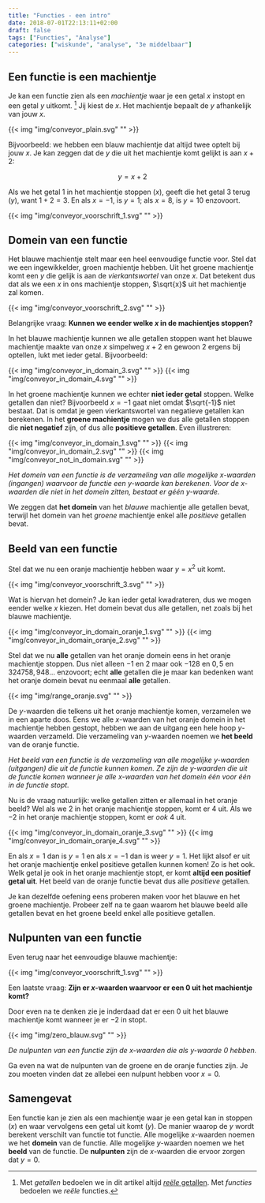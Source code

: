```yaml
---
title: "Functies - een intro"
date: 2018-07-01T22:13:11+02:00
draft: false
tags: ["Functies", "Analyse"]
categories: ["wiskunde", "analyse", "3e middelbaar"]
---
```

## Een functie is een machientje
Je kan een functie zien als een *machientje* waar je een getal $x$ instopt en een getal $y$ uitkomt. [^1] Jij kiest de $x$. Het machientje bepaalt de $y$ afhankelijk van jouw $x$.

{{< img "img/conveyor_plain.svg" "" >}}

Bijvoorbeeld: we hebben een blauw machientje dat altijd twee optelt bij jouw $x$. Je kan
zeggen dat de $y$ die uit het machientje komt gelijkt is aan $x+2$:

$$y = x + 2$$

Als we het getal $1$ in het machientje stoppen ($x$), geeft die het getal $3$ terug ($y$), want $1 + 2 = 3$. En als $x = -1$, is $y = 1$; als $x = 8$, is $y = 10$ enzovoort.

{{< img "img/conveyor_voorschrift_1.svg" "" >}}

## Domein van een functie
Het blauwe machientje stelt maar een heel eenvoudige functie voor. Stel dat we een ingewikkelder,
groen machientje hebben. Uit het groene machientje komt een $y$ die gelijk is aan de *vierkantswortel* van onze $x$.
Dat betekent dus dat als we een $x$ in ons machientje stoppen, $\sqrt{x}$ uit
het machientje zal komen.

{{< img "img/conveyor_voorschrift_2.svg" "" >}}

Belangrijke vraag: **Kunnen we eender welke $x$ in de machientjes stoppen?**

In het blauwe machientje kunnen we alle getallen stoppen want het blauwe
machientje maakte van onze $x$ simpelweg $x + 2$ en gewoon $2$ ergens bij
optellen, lukt met ieder getal.
Bijvoorbeeld:

{{< img "img/conveyor_in_domain_3.svg" "" >}}
{{< img "img/conveyor_in_domain_4.svg" "" >}}

In het groene machientje kunnen we echter **niet ieder getal**
stoppen. Welke getallen dan niet? Bijvoorbeeld $x = -1$ gaat niet omdat $\sqrt{-1}$ niet bestaat.
Dat is omdat je geen vierkantswortel
van negatieve getallen kan berekenen. In het **groene machientje** mogen we dus
alle getallen stoppen die **niet negatief** zijn, of dus alle **positieve
getallen**. Even illustreren:

{{< img "img/conveyor_in_domain_1.svg" "" >}}
{{< img "img/conveyor_in_domain_2.svg" "" >}}
{{< img "img/conveyor_not_in_domain.svg" "" >}}

*Het domein van een functie is de verzameling van alle mogelijke $x$-waarden (ingangen) waarvoor de functie een $y$-waarde kan berekenen.
Voor de $x$-waarden die niet in het domein zitten, bestaat er géén $y$-waarde.*

We zeggen dat **het domein** van het *blauwe* machientje alle getallen bevat,
terwijl het domein van het *groene* machientje enkel alle *positieve* getallen
bevat.

## Beeld van een functie
Stel dat we nu een oranje machientje hebben waar $y=x^2$ uit komt.

{{< img "img/conveyor_voorschrift_3.svg" "" >}}

Wat is hiervan het domein? Je kan ieder getal kwadrateren, dus we mogen eender welke $x$ kiezen.
Het domein bevat dus alle getallen, net zoals bij het blauwe machientje.

{{< img "img/conveyor_in_domain_oranje_1.svg" "" >}}
{{< img "img/conveyor_in_domain_oranje_2.svg" "" >}}

Stel dat we nu **alle** getallen van het oranje domein eens in het oranje machientje stoppen. Dus niet alleen $-1$ en $2$
maar ook $-128$ en $0,5$ en $324758,948...$ enzovoort; echt **alle** getallen die je maar kan
bedenken want het oranje domein bevat nu eenmaal **alle** getallen.

{{< img "img/range_oranje.svg" "" >}}

De $y$-waarden die telkens uit het oranje machientje komen, verzamelen we in een aparte doos.
Eens we alle $x$-waarden van het oranje domein in het machientje hebben gestopt,
hebben we aan de uitgang een hele hoop $y$-waarden verzameld. Die verzameling
van $y$-waarden noemen we **het beeld** van de oranje functie.

*Het beeld van een functie is de verzameling van alle mogelijke $y$-waarden (uitgangen) die uit de functie kunnen komen. Ze zijn de $y$-waarden die uit de functie komen wanneer je alle $x$-waarden van het domein één voor één in de functie stopt.*

Nu is de vraag natuurlijk: welke getallen zitten er allemaal in het oranje beeld?
Wel als we $2$ in het oranje machientje stoppen, komt er $4$ uit. Als we
$-2$ in het oranje machientje stoppen, komt er *ook* $4$ uit.

{{< img "img/conveyor_in_domain_oranje_3.svg" "" >}}
{{< img "img/conveyor_in_domain_oranje_4.svg" "" >}}

En als $x=1$ dan is $y=1$ en als $x=-1$ dan is weer $y=1$. Het lijkt alsof er uit het oranje machientje
enkel positieve getallen kunnen komen! Zo is het ook. Welk getal je ook in het
oranje machientje stopt, er komt **altijd een positief getal uit**. Het beeld
van de oranje functie bevat dus alle *positieve* getallen.

Je kan dezelfde oefening eens proberen maken voor het blauwe en het groene
machientje. Probeer zelf na te gaan waarom het blauwe beeld alle getallen
bevat en het groene beeld enkel alle positieve getallen.

## Nulpunten van een functie
Even terug naar het eenvoudige blauwe machientje:

{{< img "img/conveyor_voorschrift_1.svg" "" >}}

Een laatste vraag: **Zijn er $x$-waarden waarvoor er een $0$ uit het machientje komt?**

Door even na te denken zie je inderdaad dat er een $0$ uit het blauwe
machientje komt wanneer je er $-2$ in stopt.

{{< img "img/zero_blauw.svg" "" >}}

*De nulpunten van een functie zijn de $x$-waarden die als $y$-waarde $0$
hebben.*

Ga even na wat de nulpunten van de groene en de oranje functies zijn. Je zou
moeten vinden dat ze allebei een nulpunt hebben voor $x=0$.

## Samengevat
Een functie kan je zien als een machientje waar je een getal kan in stoppen
($x$) en waar vervolgens een getal uit komt ($y$). De manier waarop de $y$
wordt berekent verschilt van functie tot functie. Alle mogelijke $x$-waarden
noemen we het **domein** van de functie. Alle mogelijke $y$-waarden noemen we
het **beeld** van de functie. De **nulpunten** zijn de $x$-waarden die ervoor
zorgen dat $y=0$.

[^1]: Met *getallen* bedoelen we in dit artikel altijd [*reële* getallen](https://nl.wikipedia.org/wiki/Re%C3%ABel_getal). Met *functies* bedoelen we *reële* functies.
